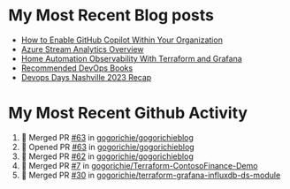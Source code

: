 # My Most Recent Blog posts
<!-- BLOG-POST-LIST:START -->
- [How to Enable GitHub Copilot Within Your Organization](https://www.gogorichie.com/blog/microsoft/githubcopilot-enabling/)
- [Azure Stream Analytics Overview](https://www.gogorichie.com/blog/microsoft/azure-stream-analytics-overview/)
- [Home Automation Observability With Terraform and Grafana](https://www.gogorichie.com/blog/homeautomationobservability/)
- [Recommended DevOps Books](https://www.gogorichie.com/blog/recommendeddevopsbooks/)
- [Devops Days Nashville 2023 Recap](https://www.gogorichie.com/blog/devopsdaysnashville2023recap/)
<!-- BLOG-POST-LIST:END -->


# My Most Recent Github Activity
<!--START_SECTION:activity-->
1. 🎉 Merged PR [#63](https://github.com/gogorichie/gogorichieblog/pull/63) in [gogorichie/gogorichieblog](https://github.com/gogorichie/gogorichieblog)
2. 💪 Opened PR [#63](https://github.com/gogorichie/gogorichieblog/pull/63) in [gogorichie/gogorichieblog](https://github.com/gogorichie/gogorichieblog)
3. 🎉 Merged PR [#62](https://github.com/gogorichie/gogorichieblog/pull/62) in [gogorichie/gogorichieblog](https://github.com/gogorichie/gogorichieblog)
4. 🎉 Merged PR [#7](https://github.com/gogorichie/Terraform-ContosoFinance-Demo/pull/7) in [gogorichie/Terraform-ContosoFinance-Demo](https://github.com/gogorichie/Terraform-ContosoFinance-Demo)
5. 🎉 Merged PR [#30](https://github.com/gogorichie/terraform-grafana-influxdb-ds-module/pull/30) in [gogorichie/terraform-grafana-influxdb-ds-module](https://github.com/gogorichie/terraform-grafana-influxdb-ds-module)
<!--END_SECTION:activity-->

